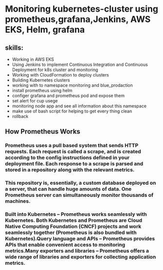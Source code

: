 # Monitoring kubernetes-cluster using prometheus,grafana,Jenkins, AWS EKS, Helm, grafana

## skills:
  -  Working in AWS EKS
  -  Using Jenkins to implement Continuous Integration and Continuous Deployment for k8s cluster and monitoring
  -  Working with CloudFormation to deploy clusters
  -  Building Kubernetes clusters
  -  working with to namespace monitoring and blue_prodaction
  -  install prometheus using helm
  -  configer grafana and prometheus pod and expose them 
  -  set alert for cup usege 
  -  monitoring node app and see all information about this namespace
  -  make use of bash script for helping to get every thing clean
  -  rollback 

  ## How Prometheus Works

### Prometheus uses a pull based system that sends HTTP requests. Each request is called a scrape, and is created according to the config instructions defined in your deployment file. Each response to a scrape is parsed and stored in a repository along with the relevant metrics.

### This repository is, essentially, a custom database deployed on a server, that can handle huge amounts of data. One Prometheus server can simultaneously monitor thousands of machines.
 ### Built into Kubernetes – Prometheus works seamlessly with Kubernetes. Both Kubernetes and Prometheus are Cloud Native Computing Foundation (CNCF) projects and work seamlessly together (Prometheus is also bundled with Kubernetes).Query language and APIs – Prometheus provides APIs that enable convenient access to monitoring metrics.Many exporters and libraries – Prometheus offers a wide range of libraries and exporters for collecting application metrics.
 
 


